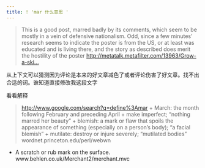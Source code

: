 ```yaml
---
title: ! 'mar 什么意思 '
---
```


<blockquote>
  <p>This is a good post, marred badly by its comments, which seem to be mostly in a vein of defensive nationalism. Odd, since a few minutes&#8217; research seems to indicate the poster is from the US, or at least was educated and is living there, and the story as described does merit the hostility of the poster
  <a href="http://metatalk.metafilter.com/13963/Grow-a-skin-people">http://metatalk.metafilter.com/13963/Grow-a-ski...</a></p>
</blockquote>

<p>从上下文可以猜测因为评论是本来的好文章减色了或者评论伤害了好文章。找不出合适的词。谁知道直接修改我这段文字</p>

<p>看看解释</p>

<blockquote>
  <p><a href="http://www.google.com/search?q=define%3Amar">http://www.google.com/search?q=define%3Amar</a>
  + March: the month following February and preceding April
  + make imperfect; &#8220;nothing marred her beauty&#8221;
  + blemish: a mark or flaw that spoils the appearance of something (especially on a person&#8217;s body); &#8220;a facial blemish&#8221;
  + mutilate: destroy or injure severely; &#8220;mutilated bodies&#8221;
  wordnet.princeton.edu/perl/webwn</p>
</blockquote>

<ul>
<li>A scratch or rub mark on the surface.
www.behlen.co.uk/Merchant2/merchant.mvc</blockquote></li>
</ul>
